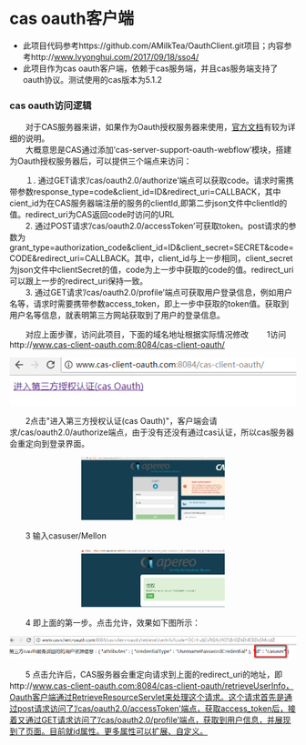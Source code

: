 # cas oauth客户端

- 此项目代码参考https://github.com/AMilkTea/OauthClient.git项目；内容参考http://www.lvyonghui.com/2017/09/18/sso4/
- 此项目作为cas oauth客户端，依赖于cas服务端，并且cas服务端支持了oauth协议。测试使用的cas版本为5.1.2


### cas oauth访问逻辑

　　对于CAS服务器来讲，如果作为Oauth授权服务器来使用，[官方文档](https://apereo.github.io/cas/5.1.x/installation/OAuth-OpenId-Authentication.html )有较为详细的说明。  
　　大概意思是CAS通过添加’cas-server-support-oauth-webflow’模块，搭建为Oauth授权服务器后，可以提供三个端点来访问：  

　　１. 通过GET请求’/cas/oauth2.0/authorize’端点可以获取code。请求时需携带参数response_type=code&client_id=ID&redirect_uri=CALLBACK，其中cient_id为在CAS服务器端注册的服务的clientId,即第二步json文件中clientId的值。redirect_uri为CAS返回code时访问的URL  
　　2. 通过POST请求’/cas/oauth2.0/accessToken’可获取token。post请求的参数为grant_type=authorization_code&client_id=ID&client_secret=SECRET&code=CODE&redirect_uri=CALLBACK。其中，client_id与上一步相同，client_secret为json文件中clientSecret的值，code为上一步中获取的code的值。redirect_uri可以跟上一步的redirect_uri保持一致。  
　　3. 通过GET请求’/cas/oauth2.0/profile’端点可获取用户登录信息，例如用户名等，请求时需要携带参数access_token，即上一步中获取的token值。获取到用户名等信息，就表明第三方网站获取到了用户的登录信息。


　　对应上面步骤，访问此项目，下面的域名地址根据实际情况修改
　　1访问http://www.cas-client-oauth.com:8084/cas-client-oauth/

<p align="center">
 <img src="doc/images/cas-oauth-index.png"/>
</p>

　　2点击"进入第三方授权认证(cas Oauth)"，客户端会请求/cas/oauth2.0/authorize端点，由于没有还没有通过cas认证，所以cas服务器会重定向到登录界面。

<p align="center">
 <img src="doc/images/cas-oauth-login.png" width = "50%" height = "50%" />
</p>

　　3 输入casuser/Mellon

<p align="center">
 <img src="doc/images/cas-oauth-authorize.png" width = "50%" height = "50%" />
</p>

　　4 即上面的第一步。点击允许，效果如下图所示：

<p align="center">
 <img src="doc/images/cas-oauth-profile.png" />
</p>

　　5 点击允许后，CAS服务器会重定向请求到上面的redirect_uri的地址，即http://www.cas-client-oauth.com:8084/cas-client-oauth/retrieveUserInfo，Oauth客户端通过RetrieveResourceServlet来处理这个请求。这个请求首先是通过post请求访问了’/cas/oauth2.0/accessToken’端点，获取access_token后，接着又通过GET请求访问了’/cas/oauth2.0/profile’端点，获取到用户信息，并展现到了页面。目前就id属性。更多属性可以扩展、自定义。





